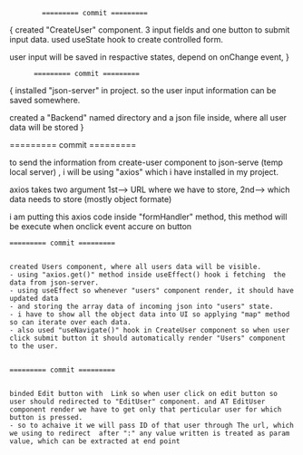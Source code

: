 

            ========= commit =========

{
created "CreateUser" component. 3 input fields and one button to submit input data.
used useState hook to create controlled form.

user input will be saved in respactive states, depend on onChange event, 
}



          ========= commit =========

{
    installed "json-server" in project. so the user input information can be saved somewhere.

created a "Backend" named directory and a json file inside, where all user data will be stored
}

  ========= commit =========

  to send the information from create-user component to json-serve (temp local server) , i will be using "axios" which i have installed in my project.

  axios takes two argument 1st--> URL where we have to store, 2nd-->  which data needs to store (mostly object formate)

  i am putting this axios code inside "formHandler" method, this method will be execute when onclick event accure on button


    ========= commit =========


    created Users component, where all users data will be visible.
    - using "axios.get()" method inside useEffect() hook i fetching  the data from json-server.
    - using useEffect so whenever "users" component render, it should have updated data
    - and storing the array data of incoming json into "users" state.
    - i have to show all the object data into UI so applying "map" method so can iterate over each data.
    - also used "useNavigate()" hook in CreateUser component so when user click submit button it should automatically render "Users" component to the user.
    

    ========= commit =========


    binded Edit button with  Link so when user click on edit button so user should redirected to "EditUser" component. and AT EditUser component render we have to get only that perticular user for which button is pressed.
    - so to achaive it we will pass ID of that user through The url, which we using to redirect  after ":" any value written is treated as param value, which can be extracted at end point
     

